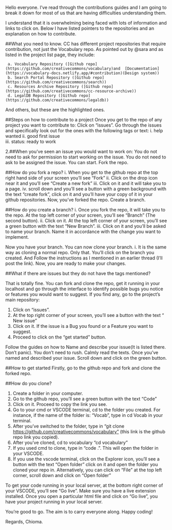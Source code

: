 Hello everyone. I’ve read through the contributions guides and I am going to break it down for most of us that are having difficulties understanding them.

I understand that it is overwhelming being faced with lots of information and links to click on.
Below I have listed pointers to the repositories and an explanation on how to contribute.

##What you need to know.
CC has different project repositories that require contribution, not just the Vocabulary repo.
As pointed out by @sara and as listed in the project list page, they include:

     a. Vocabulary Repository ([Github repo] (https://github.com/creativecommons/vocabulary)and  [Documentation](https://vocabulary-docs.netlify.app/#contribution)(Design system))
     b. Search Portal Repository ([Github repo] (https://github.com/creativecommons/search))
     c. Resources Archive Repository ([Github repo] (https://github.com/creativecommons/cc-resource-archive))
     d. LegalDB Repository ([Github repo] (https://github.com/creativecommons/legaldb))

And others, but these are the highlighted ones.

##Steps on how to contribute to a project
Once you get to the repo of any project you want to contribute to:
Click on “issues”. Go through the issues and specifically look out for the ones with the following tags or text:
i. help wanted
ii. good first issue  
 iii. status: ready to work

2.##When you’ve seen an issue you would want to work on:
You do not need to ask for permission to start working on the issue.
You do not need to ask to be assigned the issue. You can start.
Fork the repo.

##How do you fork a repo?
i. When you get to the github repo at the top right hand side of your screen you’ll see “Fork”
ii. Click on the drop icon near it and you’ll see “Create a new fork”
iii. Click on it and it will take you to a page.
iv. scroll down and you’ll see a button with a green background with the text “create fork”, click on it and you’ll have your copy of it in your github repositories.
Now, you’ve forked the repo. Create a branch.

##How do you create a branch?
i. Once you fork the repo, it will take you to the repo. At the top left corner of your screen, you’ll see “Branch” (The second button).
ii. Click on it. At the top left corner of your screen, you’ll see a green button with the text “New Branch”.
iii. Click on it and you’ll be asked to name your branch. Name it in accordance with the change you want to implement.

Now you have your branch. You can now clone your branch.
i. It is the same way as cloning a normal repo. Only that. You’ll click on the branch you created. And Follow the instructions as I mentioned in an earlier thread (I’ll post the link).
Now, you are ready to make your changes.

##What if there are issues but they do not have the tags mentioned?

That is totally fine. You can fork and clone the repo, get it running in your localhost and go through the interface to identify possible bugs you notice or features you would want to suggest.
If you find any, go to the project’s main repository:

1. Click on “issues”.
2. At the top right corner of your screen, you’ll see a button with the text “ New issue”
3. Click on it. If the issue is a Bug you found or a Feature you want to suggest.
4. Proceed to click on the “get started” button.

Follow the guides on how to Name and describe your issue(It is listed there. Don’t panic). You don’t need to rush. Calmly read the texts.
Once you’ve named and described your issue. Scroll down and click on the green button.

##How to get started
Firstly, go to the github repo and fork and clone the forked repo.

##How do you clone?

1. Create a folder in your computer.
2. Go to the github repo, you’ll see a green button with the text “Code”
3. Click on it. Proceed to copy the link you see.
4. Go to your cmd or VSCODE terminal, cd to the folder you created. For instance, if the name of the folder is: “Vocab”, type in cd Vocab in your terminal.
5. After you’ve switched to the folder, type in “git clone https://github.com/creativecommons/vocabulary” (this link is the github repo link you copied).
6. After you’ve cloned, cd to vocabulary “cd vocabulary”
7. If you used cmd to clone, type in “code .”. This will open the folder in your VSCODE.
8. If you use the vscode terminal, click on the Explorer icon, you’ll see a button with the text “Open folder” click on it and open the folder you cloned your repo in.
   Alternatively, you can click on “File” at the top left corner, scroll down and click on “Open folder”

To get your code running in your local server, at the bottom right corner of your VSCODE, you’ll see “Go live”. Make sure you have a live extension installed.
Once you open a particular html file and click on “Go live”, you have your project running in your local server.

You’re good to go.
The aim is to carry everyone along.
Happy coding!

Regards,
Chioma.
